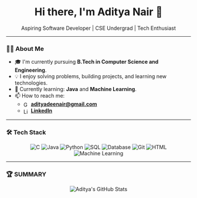 <h1 align="center">Hi there, I'm Aditya Nair 👋</h1>

<p align="center">
  Aspiring Software Developer | CSE Undergrad | Tech Enthusiast
</p>

---

### 🧑‍💻 About Me

- 🎓 I'm currently pursuing **B.Tech in Computer Science and Engineering**.
- 💡 I enjoy solving problems, building projects, and learning new technologies.
- 🌱 Currently learning: **Java** and **Machine Learning**.
- 📫 How to reach me: 
  - <img src="https://cdn.jsdelivr.net/gh/devicons/devicon/icons/google/google-original.svg" alt="Gmail" width="16" style="vertical-align:middle;"/> **adityadeenair@gmail.com**
  - <img src="https://cdn.jsdelivr.net/gh/devicons/devicon/icons/linkedin/linkedin-original.svg" alt="LinkedIn" width="16" style="vertical-align:middle;"/> **[LinkedIn](https://www.linkedin.com/in/aditya-d-nair-959762330/)**

---

### 🛠️ Tech Stack

<p align="center">
  <img src="https://img.shields.io/badge/C-00599C?style=for-the-badge&logo=c&logoColor=white" alt="C"/>
  <img src="https://img.shields.io/badge/Java-007396?style=for-the-badge&logo=openjdk&logoColor=white" alt="Java"/>
  <img src="https://img.shields.io/badge/Python-3776AB?style=for-the-badge&logo=python&logoColor=white" alt="Python"/>
  <img src="https://img.shields.io/badge/SQL-336791?style=for-the-badge&logo=postgresql&logoColor=white" alt="SQL"/>
  <img src="https://img.shields.io/badge/Database-4DB33D?style=for-the-badge&logo=databricks&logoColor=white" alt="Database"/>
  <img src="https://img.shields.io/badge/Git-F05032?style=for-the-badge&logo=git&logoColor=white" alt="Git"/>
  <img src="https://img.shields.io/badge/HTML-E34F26?style=for-the-badge&logo=html5&logoColor=white" alt="HTML"/>
  <img src="https://img.shields.io/badge/Machine%20Learning-FF6F00?style=for-the-badge&logo=tensorflow&logoColor=white" alt="Machine Learning"/>
</p>

---

### 🏆 SUMMARY

<p align="center">
  <img align="center" src="https://github-readme-stats.vercel.app/api?username=adityadeeenair&show_icons=true&theme=radical" alt="Aditya's GitHub Stats" />
</p>
